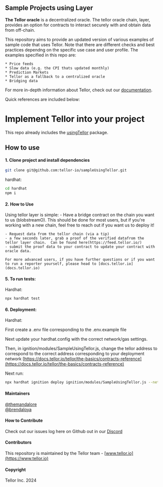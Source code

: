 
## Sample Projects using Layer <a name="sample"> </a>

<b>The Tellor oracle</b> is a decentralized oracle. The tellor oracle chain, layer, provides an option for contracts to interact securely with and obtain data from off-chain.

This repository aims to provide an updated version of various examples of sample code that uses Tellor.  Note that there are different checks and best practices dependng on the specific use case and user profile.  The examples specified in this repo are: 

    * Price feeds
    * Slow data (e.g. the CPI thats updated monthly)
    * Prediction Markets
    * Tellor as a fallback to a centralized oracle
    * Bridging data

For more in-depth information about Tellor, check out our [documentation](https://docs.tellor.io/tellor/).

Quick references are included below:

# Implement Tellor into your project
This repo already includes the [usingTellor](https://github.com/tellor-io/usingtellor) package.

## How to use
#### 1. Clone project and install dependencies

```bash
git clone git@github.com:tellor-io/sampleUsingTellor.git
```

hardhat:

```bash
cd hardhat
npm i
```

#### 2. How to Use

Using tellor layer is simple:
    - Have a bridge contract on the chain you want to us (blobstreamO).  This should be done for most users, but if you're working with a new chain, feel free to reach out if you want us to deploy it!

    - Request data from the tellor chain (via a tip)
    - a few seconds later, grab a proof of the verified datafrom the tellor layer chain.  Can be found here(https://feed.tellor.io/)
    - submit the proof data to your contract to update your contract with oracle data.  

    For more advanced users, if you have further questions or if you want to run a reporter yourself, please head to [docs.tellor.io](docs.tellor.io)



#### 5. To run tests:

Hardhat: 

```bash
npx hardhat test
```

#### 6. Deployment:
Hardhat: 

First create a .env file corresponding to the .env.example file

Next update your hardhat.config with the correct network/gas settings. 

Then, in ignition/modules/SampleUsingTellor.js, change the tellor address to correspond to the correct address corresponding to your deployment network [https://docs.tellor.io/tellor/the-basics/contracts-reference](https://docs.tellor.io/tellor/the-basics/contracts-reference)


Next run:
```bash
npx hardhat ignition deploy ignition/modules/SampleUsingTellor.js --network <my_network>

```

#### Maintainers <a name="maintainers"> </a>
[@themandalore](https://github.com/themandalore)
<br>
[@brendaloya](https://github.com/brendaloya)


#### How to Contribute<a name="how2contribute"> </a>  

Check out our issues log here on Github out in our [Discord](https://discord.gg/teAMSZAfJZ)


#### Contributors<a name="contributors"> </a>

This repository is maintained by the Tellor team - [www.tellor.io](https://www.tellor.io)


#### Copyright

Tellor Inc. 2024
